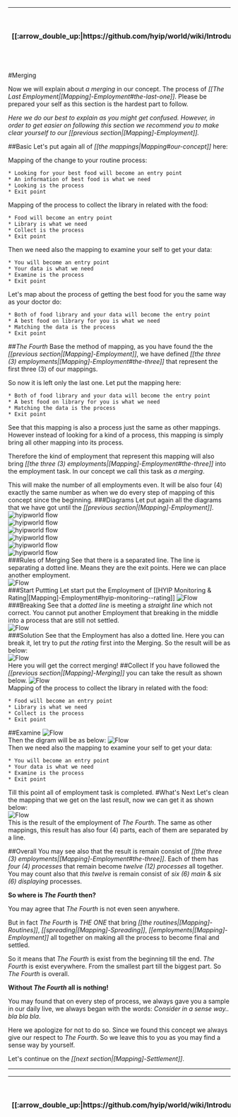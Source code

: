 <table>
  <thead>
    <tr>
      <th>[[:arrow_double_up:|https://github.com/hyip/world/wiki/Introduction]]</th>
      <th>[[:arrow_up_small:|https://github.com/hyipworld/hyipworld.github.io/wiki/Introduction]]</th>
      <th>[[:rewind:|Introduction]] [[Intro|Introduction]]</th>
      <th>[[:arrow_backward:|[Mapping]-Employment]] [[Prev|[Mapping]-Employment]]</th>
      <th>[[:repeat:|[Mapping]-Merging]] [[Reload|[Mapping]-Merging]]</th>
      <th>[[Next|[Mapping]-Settlement]] [[:arrow_forward:|[Mapping]-Settlement]]</th>
      <th>[[Last|maps]] [[:fast_forward:|maps]]</th>
      <th>[[:arrow_down_small:|https://github.com/hyip/rating]]</th>
      <th>[[:arrow_double_down:|https://github.com/hyip/rating/wiki/Introduction]]</th>
    </tr>
  </thead>
</table>
#Merging

Now we will explain about _a merging_ in our concept. The process of _[[The Last Employment|[Mapping]-Employment#the-last-one]]_. Please be prepared your self as this section is the hardest part to follow. 

_Here we do our best to explain as you might get confused. However, in order to get easier on following this section we recommend you to make clear yourself to our [[previous section|[Mapping]-Employment]]._

##Basic
Let's put again all of _[[the mappings|Mapping#our-concept]]_ here:

Mapping of the change to your routine process:
```
* Looking for your best food will become an entry point
* An information of best food is what we need 
* Looking is the process
* Exit point  
```
Mapping of the process to collect the library in related with the food:
```
* Food will become an entry point
* Library is what we need 
* Collect is the process
* Exit point  
```
Then we need also the mapping to examine your self to get your data:
```
* You will become an entry point
* Your data is what we need 
* Examine is the process
* Exit point  
```
Let's map about the process of getting the best food for you the same way as your doctor do:
```
* Both of food library and your data will become the entry point
* A best food on library for you is what we need 
* Matching the data is the process
* Exit point  
```
##_The Fourth_
Base the method of mapping, as you have found the the _[[previous section|[Mapping]-Employment]]_, we have defined _[[the three (3) employments|[Mapping]-Employment#the-three]]_ that represent the first three (3) of our mappings.

So now it is left only the last one. Let put the mapping here:
```
* Both of food library and your data will become the entry point
* A best food on library for you is what we need 
* Matching the data is the process
* Exit point  
```
See that this mapping is also a process just the same as other mappings. However instead of looking for a kind of a process, this mapping is simply bring all other mapping into its process.

Therefore the kind of employment that represent this mapping will also bring _[[the three (3) employments|[Mapping]-Employment#the-three]]_ into the employment task. In our concept we call this task as _a merging_.

This will make the number of all employments even. It will be also four (4) exactly the same number as when we do every step of mapping of this concept since the beginning.
###Diagrams
Let put again all the diagrams that we have got until the _[[previous section|[Mapping]-Employment]]_.
![hyipworld flow](https://hyipworld.github.io/images/github/doc/figure4.png)  
![hyipworld flow](https://hyipworld.github.io/images/github/doc/figure5.png)  
![hyipworld flow](https://hyipworld.github.io/images/github/doc/figure6.png)   
![hyipworld flow](https://hyipworld.github.io/images/github/doc/figure7.png)   
![hyipworld flow](https://hyipworld.github.io/images/github/doc/figure8.png)   
![hyipworld flow](https://hyipworld.github.io/images/github/doc/figure9.png)   
###Rules of Merging
See that there is a separated line. The line is separating a dotted line. Means they are the exit points. Here we can place another employment.  
![Flow](https://hyipworld.github.io/images/github/doc/figure10.png)  
###Start Puttting
Let start put the Employment of [[HYIP Monitoring & Rating|[Mapping]-Employment#hyip-monitoring--rating]]
![Flow](https://hyipworld.github.io/images/github/doc/figure11.png)  
###Breaking
See that a _dotted line_ is meeting a _straight line_ which not correct. You cannot put another Employment that breaking in the middle into a process that are still not settled.  
![Flow](https://hyipworld.github.io/images/github/doc/figure12.png)  
###Solution
See that the Employment has also a dotted line. Here you can break it, let try to put _the rating_ first into the Merging. So the result will be as below:   
![Flow](https://hyipworld.github.io/images/github/doc/figure13.png)    
Here you will get the correct merging!
##Collect
If you have followed the _[[previous section|[Mapping]-Merging]]_ you can take the result as shown below. 
![Flow](https://hyipworld.github.io/images/github/doc/figure13.png)  
Mapping of the process to collect the library in related with the food:
```
* Food will become an entry point
* Library is what we need 
* Collect is the process
* Exit point  
```
##Examine
![Flow](https://hyipworld.github.io/images/github/doc/figure14.png)  
Then the digram will be as below:
![Flow](https://hyipworld.github.io/images/github/doc/figure15.png)  
Then we need also the mapping to examine your self to get your data:
```
* You will become an entry point
* Your data is what we need 
* Examine is the process
* Exit point  
```
Till this point all of employment task is completed.
#What's Next
Let's clean the mapping that we get on the last result, now we can get it as shown below:  
![Flow](https://hyipworld.github.io/images/github/doc/figure16.png)  
This is the result of the employment of _The Fourth_. The same as other mappings, this result has also four (4) parts, each of them are separated by a line.

##Overall
You may see also that the result is remain consist of _[[the three (3) employments|[Mapping]-Employment#the-three]]_. Each of them has _four (4) processes_ that remain become _twelve (12) processes_ all together. You may count also that _this twelve_ is remain consist of _six (6) main_ & _six (6) displaying_ processes. 

**So where is _The Fourth_ then?**

You may agree that _The Fourth_ is not even seen anywhere. 

But in fact _The Fourth_ is _THE ONE_ that bring _[[the routines|[Mapping]-Routines]]_, _[[spreading|[Mapping]-Spreading]]_, _[[employments|[Mapping]-Employment]]_ all together on making all the process to become final and settled. 

So it means that _The Fourth_ is exist from the beginning till the end. _The Fourth_ is exist everywhere. From the smallest part till the biggest part. So _The Fourth_ is overall. 

**Without _The Fourth_ all is nothing!** 

You may found that on every step of process, we always gave you a sample in our daily live, we always began with the words: _Consider in a sense way.. bla bla bla_. 

Here we apologize for not to do so. Since we found this concept we always give our respect to _The Fourth_. So we leave this to you as you may find a sense way by yourself. 

Let's continue on the _[[next section|[Mapping]-Settlement]]_.
***
<table>
  <thead>
    <tr>
      <th>[[:arrow_double_up:|https://github.com/hyip/world/wiki/Introduction]]</th>
      <th>[[:arrow_up_small:|https://github.com/hyipworld/hyipworld.github.io/wiki/Introduction]]</th>
      <th>[[:rewind:|Introduction]] [[Intro|Introduction]]</th>
      <th>[[:arrow_backward:|[Mapping]-Employment]] [[Prev|[Mapping]-Employment]]</th>
      <th>[[:repeat:|[Mapping]-Merging]] [[Reload|[Mapping]-Merging]]</th>
      <th>[[Next|[Mapping]-Settlement]] [[:arrow_forward:|[Mapping]-Settlement]]</th>
      <th>[[Last|maps]] [[:fast_forward:|maps]]</th>
      <th>[[:arrow_down_small:|https://github.com/hyip/rating]]</th>
      <th>[[:arrow_double_down:|https://github.com/hyip/rating/wiki/Introduction]]</th>
    </tr>
  </thead>
</table>